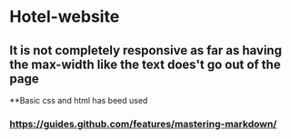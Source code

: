 # Hotel-website
## It is not completely responsive as far as having the max-width like the text does't go out of the page
**Basic css and html has beed used
### https://guides.github.com/features/mastering-markdown/

